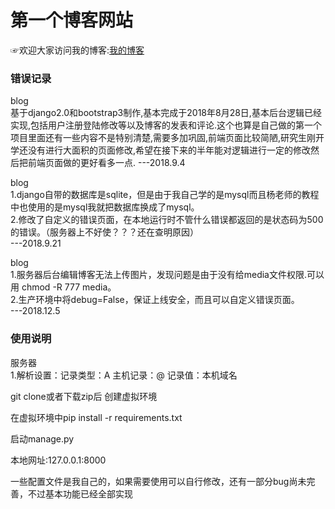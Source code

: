 # 第一个博客网站

☞欢迎大家访问我的博客:[我的博客](http://123.206.62.30/)

### 错误记录

blog<br/>
基于django2.0和bootstrap3制作,基本完成于2018年8月28日,基本后台逻辑已经实现,包括用户注册登陆修改等以及博客的发表和评论.这个也算是自己做的第一个项目里面还有一些内容不是特别清楚,需要多加巩固,前端页面比较简陋,研究生刚开学还没有进行大面积的页面修改,希望在接下来的半年能对逻辑进行一定的修改然后把前端页面做的更好看多一点.                    ---2018.9.4

blog<br/>
1.django自带的数据库是sqlite，但是由于我自己学的是mysql而且杨老师的教程中也使用的是mysql我就把数据库换成了mysql。<br/>
2.修改了自定义的错误页面，在本地运行时不管什么错误都返回的是状态码为500的错误。（服务器上不好使？？？还在查明原因）<br/>
                                  ---2018.9.21

blog<br/>
1.服务器后台编辑博客无法上传图片，发现问题是由于没有给media文件权限.可以用 chmod -R 777 media。<br/>
2.生产环境中将debug=False，保证上线安全，而且可以自定义错误页面。<br/>
                                  ---2018.12.5

### 使用说明
服务器<br/>
1.解析设置：记录类型：A 
           主机记录：@
           记录值：本机域名
<p>git clone或者下载zip后 创建虚拟环境</p>
<p>在虚拟环境中pip install -r requirements.txt</p>
<p>启动manage.py</p>
<p>本地网址:127.0.0.1:8000</p>
<p>一些配置文件是我自己的，如果需要使用可以自行修改，还有一部分bug尚未完善，不过基本功能已经全部实现</>
